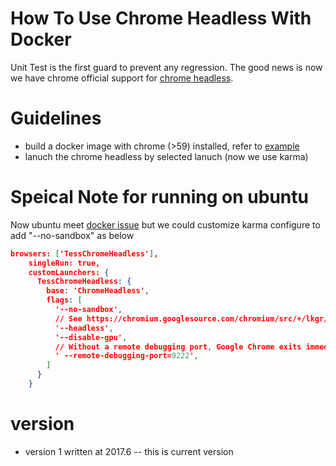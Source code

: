 # How To Use Chrome Headless With Docker

Unit Test is the first guard to prevent any regression. The good news is now we have chrome official support for [chrome headless](https://developers.google.com/web/updates/2017/04/headless-chrome).

# Guidelines

  - build a docker image with chrome (>59) installed, refer to [example](https://github.com/ebidel/lighthouse-ci/blob/master/builder/Dockerfile.headless)
  - lanuch the chrome headless by selected lanuch (now we use karma)
  
# Speical Note for running on ubuntu
Now ubuntu meet [docker issue](https://github.com/samuelli/bot-render/issues/2) but we could customize karma configure to add "--no-sandbox" as below

```json
browsers: ['TessChromeHeadless'],
    singleRun: true,
    customLaunchers: {
      TessChromeHeadless: {
        base: 'ChromeHeadless',
        flags: [
          '--no-sandbox',
          // See https://chromium.googlesource.com/chromium/src/+/lkgr/headless/README.md
          '--headless',
          '--disable-gpu',
          // Without a remote debugging port, Google Chrome exits immediately.
          ' --remote-debugging-port=9222',
        ]
      }
    }
```

# version
- version 1 written at 2017.6 -- this is current version